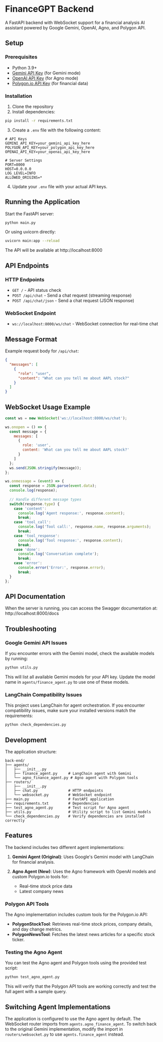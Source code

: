 # FinanceGPT Backend

A FastAPI backend with WebSocket support for a financial analysis AI assistant powered by Google Gemini, OpenAI, Agno, and Polygon API.

## Setup

### Prerequisites

- Python 3.9+
- [Gemini API Key](https://ai.google.dev/tutorials/setup) (for Gemini mode)
- [OpenAI API Key](https://platform.openai.com/api-keys) (for Agno mode)
- [Polygon.io API Key](https://polygon.io/) (for financial data)

### Installation

1. Clone the repository
2. Install dependencies:

```bash
pip install -r requirements.txt
```

3. Create a `.env` file with the following content:

```
# API Keys
GEMINI_API_KEY=your_gemini_api_key_here
POLYGON_API_KEY=your_polygon_api_key_here
OPENAI_API_KEY=your_openai_api_key_here

# Server Settings
PORT=8000
HOST=0.0.0.0
LOG_LEVEL=INFO
ALLOWED_ORIGINS=*
```

4. Update your `.env` file with your actual API keys.

## Running the Application

Start the FastAPI server:

```bash
python main.py
```

Or using uvicorn directly:

```bash
uvicorn main:app --reload
```

The API will be available at http://localhost:8000

## API Endpoints

### HTTP Endpoints

- `GET /` - API status check
- `POST /api/chat` - Send a chat request (streaming response)
- `POST /api/chat/json` - Send a chat request (JSON response)

### WebSocket Endpoint

- `ws://localhost:8000/ws/chat` - WebSocket connection for real-time chat

## Message Format

Example request body for `/api/chat`:

```json
{
  "messages": [
    {
      "role": "user",
      "content": "What can you tell me about AAPL stock?"
    }
  ]
}
```

## WebSocket Usage Example

```javascript
const ws = new WebSocket('ws://localhost:8000/ws/chat');

ws.onopen = () => {
  const message = {
    messages: [
      {
        role: 'user',
        content: 'What can you tell me about AAPL stock?'
      }
    ]
  };
  ws.send(JSON.stringify(message));
};

ws.onmessage = (event) => {
  const response = JSON.parse(event.data);
  console.log(response);
  
  // Handle different message types
  switch(response.type) {
    case 'content':
      console.log('Agent response:', response.content);
      break;
    case 'tool_call':
      console.log('Tool call:', response.name, response.arguments);
      break;
    case 'tool_response':
      console.log('Tool response:', response.content);
      break;
    case 'done':
      console.log('Conversation complete');
      break;
    case 'error':
      console.error('Error:', response.error);
      break;
  }
};
```

## API Documentation

When the server is running, you can access the Swagger documentation at:
http://localhost:8000/docs

## Troubleshooting

### Google Gemini API Issues

If you encounter errors with the Gemini model, check the available models by running:

```bash
python utils.py
```

This will list all available Gemini models for your API key. Update the model name in `agents/finance_agent.py` to use one of these models.

### LangChain Compatibility Issues

This project uses LangChain for agent orchestration. If you encounter compatibility issues, make sure your installed versions match the requirements:

```bash
python check_dependencies.py
```

## Development

The application structure:

```
back-end/
├── agents/
│   ├── __init__.py
│   ├── finance_agent.py     # LangChain agent with Gemini
│   └── agno_finance_agent.py # Agno agent with Polygon tools
├── routers/
│   ├── __init__.py
│   ├── chat.py              # HTTP endpoints
│   └── websocket.py         # WebSocket endpoint
├── main.py                  # FastAPI application
├── requirements.txt         # Dependencies
├── test_agno_agent.py       # Test script for Agno agent
├── utils.py                 # Utility script to list Gemini models
└── check_dependencies.py    # Verify dependencies are installed correctly
```

## Features

The backend includes two different agent implementations:

1. **Gemini Agent (Original)**: Uses Google's Gemini model with LangChain for financial analysis.

2. **Agno Agent (New)**: Uses the Agno framework with OpenAI models and custom Polygon.io tools for:
   - Real-time stock price data
   - Latest company news
   
### Polygon API Tools

The Agno implementation includes custom tools for the Polygon.io API:

- **PolygonStockTool**: Retrieves real-time stock prices, company details, and day change metrics.
- **PolygonNewsTool**: Fetches the latest news articles for a specific stock ticker.

### Testing the Agno Agent

You can test the Agno agent and Polygon tools using the provided test script:

```bash
python test_agno_agent.py
```

This will verify that the Polygon API tools are working correctly and test the full agent with a sample query.

## Switching Agent Implementations

The application is configured to use the Agno agent by default. The WebSocket router imports from `agents.agno_finance_agent`. To switch back to the original Gemini implementation, modify the import in `routers/websocket.py` to use `agents.finance_agent` instead. 